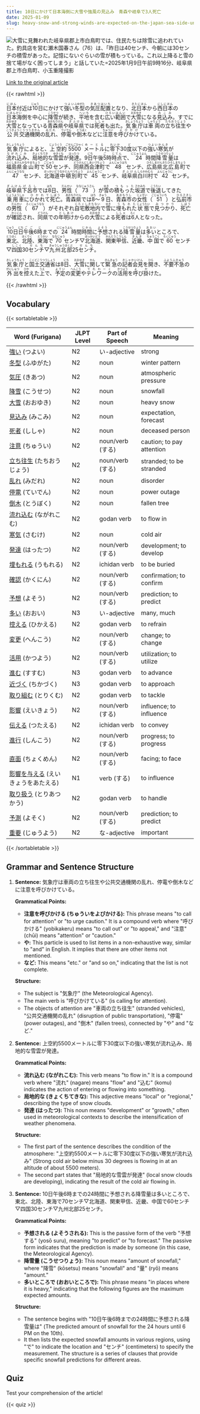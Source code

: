 ```yaml
---
title: 10日にかけて日本海側に大雪や強風の見込み　青森や岐阜で3人死亡
date: 2025-01-09
slug: heavy-snow-and-strong-winds-are-expected-on-the-japan-sea-side-until-the-10th-with-three-deaths-reported-in-aomori-and-gifu
---
```


![大雪に見舞われた岐阜県郡上市白鳥町では、住民たちは除雪に追われていた。釣具店を営む瀬木国春さん（76）は、「昨日は40センチ、今朝には30センチの積雪があった。記憶にないぐらいの雪が積もっている。これ以上降ると雪の捨て場がなく困ってしまう」と話していた=2025年1月9日午前9時16分、岐阜県郡上市白鳥町、小玉重隆撮影](https://www.asahicom.jp/imgopt/img/20a196e0c8/comm_L/AS20250109001322.jpg "大雪に見舞われた岐阜県郡上市白鳥町では、住民たちは除雪に追われていた。釣具店を営む瀬木国春さん（76）は、「昨日は40センチ、今朝には30センチの積雪があった。記憶にないぐらいの雪が積もっている。これ以上降ると雪の捨て場がなく困ってしまう」と話していた=2025年1月9日午前9時16分、岐阜県郡上市白鳥町、小玉重隆撮影")

[Link to the original article](https://asahi.com/articles/AST187DTCT18UTQP001M.html?iref=comtop_7_04)

{{< rawhtml >}}
<p><ruby>日本<rt>にほん</rt></ruby>付近は<ruby>10<rt>じゅう</rt></ruby>日にかけて<ruby>強い<rt>つよい</rt></ruby><ruby>冬型<rt>ふゆがた</rt></ruby>の<ruby>気圧配置<rt>きあつはいち</rt></ruby>となり、<ruby>北日本<rt>きたにほん</rt></ruby>から<ruby>西日本<rt>にしにほん</rt></ruby>の<ruby>日本海<rt>にほんかい</rt></ruby>側を中心に<ruby>降雪<rt>こうせつ</rt></ruby>が続き、<ruby>平地<rt>へいち</rt></ruby>を含む<ruby>広い<rt>ひろい</rt></ruby><ruby>範囲<rt>はんい</rt></ruby>で<ruby>大雪<rt>おおゆき</rt></ruby>になる<ruby>見込み<rt>みこみ</rt></ruby>。すでに<ruby>大雪<rt>おおゆき</rt></ruby>となっている<ruby>青森県<rt>あおもりけん</rt></ruby>や<ruby>岐阜県<rt>ぎふけん</rt></ruby>では<ruby>死者<rt>ししゃ</rt></ruby>も出た。<ruby>気象庁<rt>きしょうちょう</rt></ruby>は<ruby>車両<rt>しゃりょう</rt></ruby>の<ruby>立ち往生<rt>たちおうじょう</rt></ruby>や<ruby>公共<rt>こうきょう</rt></ruby><ruby>交通機関<rt>こうつうきかん</rt></ruby>の<ruby>乱れ<rt>みだれ</rt></ruby>、<ruby>停電<rt>ていでん</rt></ruby>や<ruby>倒木<rt>とうぼく</rt></ruby>などに<ruby>注意<rt>ちゅうい</rt></ruby>を<ruby>呼びかけ<rt>よびかけ</rt></ruby>ている。</p>

<p><ruby>気象庁<rt>きしょうちょう</rt></ruby>によると、<ruby>上空<rt>じょうくう</rt></ruby>約<ruby>5500<rt>ごせんごひゃく</rt></ruby><ruby>メートル<rt>めーとる</rt></ruby>に<ruby>零下<rt>れいか</rt></ruby>30<ruby>度<rt>ど</rt></ruby>以下の<ruby>強い<rt>つよい</rt></ruby><ruby>寒気<rt>かんき</rt></ruby>が<ruby>流れ込み<rt>ながれこみ</rt></ruby>、<ruby>局地的<rt>きょくちてき</rt></ruby>な<ruby>雪雲<rt>ゆきぐも</rt></ruby>が<ruby>発達<rt>はったつ</rt></ruby>。9<ruby>日<rt>にち</rt></ruby>午後<ruby>5<rt>ご</rt></ruby>時<ruby>時点<rt>じてん</rt></ruby>で、<ruby>24<rt>にじゅうよん</rt></ruby>時間<ruby>降雪量<rt>こうせつりょう</rt></ruby>は<ruby>福島県<rt>ふくしまけん</rt></ruby><ruby>金山町<rt>かなやまちょう</rt></ruby>で<ruby>50<rt>ごじゅう</rt></ruby>センチ、<ruby>同県<rt>どうけん</rt></ruby><ruby>西会津町<rt>にしあいづちょう</rt></ruby>で<ruby>48<rt>よんじゅうはち</rt></ruby>センチ、<ruby>広島県<rt>ひろしまけん</rt></ruby><ruby>北広島町<rt>きたひろしまちょう</rt></ruby>で<ruby>47<rt>よんじゅうなな</rt></ruby>センチ、<ruby>北海道<rt>ほっかいどう</rt></ruby><ruby>中頓別町<rt>なかとんべつちょう</rt></ruby>で<ruby>45<rt>よんじゅうご</rt></ruby>センチ、<ruby>岐阜県<rt>ぎふけん</rt></ruby><ruby>白川村<rt>しらかわむら</rt></ruby>で<ruby>42<rt>よんじゅうに</rt></ruby>センチ。</p>

<p><ruby>岐阜県<rt>ぎふけん</rt></ruby><ruby>下呂市<rt>げろし</rt></ruby>では<ruby>8<rt>はち</rt></ruby>日、<ruby>男性<rt>だんせい</rt></ruby>（<ruby>73<rt>ななじゅうさん</rt></ruby>）が<ruby>雪<rt>ゆき</rt></ruby>の<ruby>積もった<rt>つもった</rt></ruby><ruby>坂道<rt>さかみち</rt></ruby>で<ruby>後退<rt>こうたい</rt></ruby>してきた<ruby>乗用車<rt>じょうようしゃ</rt></ruby>に<ruby>ひかれて<rt>ひかれて</rt></ruby><ruby>死亡<rt>しぼう</rt></ruby>。<ruby>青森県<rt>あおもりけん</rt></ruby>では<ruby>8<rt>はち</rt></ruby>～<ruby>9<rt>きゅう</rt></ruby>日、<ruby>青森市<rt>あおもりし</rt></ruby>の<ruby>女性<rt>じょせい</rt></ruby>（<ruby>51<rt>ごじゅういち</rt></ruby>）と<ruby>弘前市<rt>ひろさきし</rt></ruby>の<ruby>男性<rt>だんせい</rt></ruby>（<ruby>67<rt>ろくじゅうなな</rt></ruby>）がそれぞれ<ruby>自宅<rt>じたく</rt></ruby><ruby>敷地内<rt>しきちない</rt></ruby>で<ruby>雪<rt>ゆき</rt></ruby>に<ruby>埋もれた<rt>うもれた</rt></ruby><ruby>状態<rt>じょうたい</rt></ruby>で<ruby>見つかり<rt>みつかり</rt></ruby>、<ruby>死亡<rt>しぼう</rt></ruby>が<ruby>確認<rt>かくにん</rt></ruby>され、<ruby>同県<rt>どうけん</rt></ruby>での<ruby>年明け<rt>としあけ</rt></ruby>からの<ruby>大雪<rt>おおゆき</rt></ruby>による<ruby>死者<rt>ししゃ</rt></ruby>は<ruby>6<rt>ろく</rt></ruby>人となった。</p>

<p><ruby>10<rt>じゅう</rt></ruby>日<ruby>日<rt>にち</rt></ruby><ruby>午後<rt>ごご</rt></ruby>6<ruby>時<rt>じ</rt></ruby>までの<ruby>24<rt>にじゅうよん</rt></ruby>時間<ruby>時間<rt>じかん</rt></ruby>に<ruby>予想<rt>よそう</rt></ruby>される<ruby>降雪量<rt>こうせつりょう</rt></ruby>は<ruby>多い<rt>おおい</rt></ruby>ところで、<ruby>東北<rt>とうほく</rt></ruby>、<ruby>北陸<rt>ほくりく</rt></ruby>、<ruby>東海<rt>とうかい</rt></ruby>で<ruby>70<rt>ななじゅう</rt></ruby>センチ▽<ruby>北海道<rt>ほっかいどう</rt></ruby>、<ruby>関東甲信<rt>かんとうこうしん</rt></ruby>、<ruby>近畿<rt>きんき</rt></ruby>、<ruby>中国<rt>ちゅうごく</rt></ruby>で<ruby>60<rt>ろくじゅう</rt></ruby>センチ▽<ruby>四国<rt>しこく</rt></ruby>30<ruby>センチ<rt>せんち</rt></ruby>▽<ruby>九州北部<rt>きゅうしゅうほくぶ</rt></ruby>25<ruby>センチ<rt>せんち</rt></ruby>。</p>

<p><ruby>気象庁<rt>きしょうちょう</rt></ruby>と<ruby>国土交通省<rt>こくどこうつうしょう</rt></ruby>は8<ruby>日<rt>にち</rt></ruby>、<ruby>大雪<rt>おおゆき</rt></ruby>に<ruby>関<rt>かん</rt></ruby>して<ruby>緊急<rt>きんきゅう</rt></ruby>の<ruby>記者会見<rt>きしゃかいけん</rt></ruby>を<ruby>開<rt>ひら</rt></ruby>き、<ruby>不要不急<rt>ふようふきゅう</rt></ruby>の<ruby>外出<rt>がいしゅつ</rt></ruby>を<ruby>控<rt>ひか</rt></ruby>えた<ruby>上<rt>うえ</rt></ruby>で、<ruby>予定<rt>よてい</rt></ruby>の<ruby>変更<rt>へんこう</rt></ruby>や<ruby>テレワーク<rt>てれわーく</rt></ruby>の<ruby>活用<rt>かつよう</rt></ruby>を<ruby>呼<rt>よ</rt></ruby>び<ruby>掛<rt>か</rt></ruby>けた。</p>
{{< /rawhtml >}}

## Vocabulary


{{< sortabletable >}}

| Word (Furigana)          | JLPT Level | Part of Speech      | Meaning                       |
|--------------------------|------------|---------------------|-------------------------------|
|[強い](https://jisho.org/search/%E5%BC%B7%E3%81%84) (つよい)| N2         | い-adjective        | strong                        |
|[冬型](https://jisho.org/search/%E5%86%AC%E5%9E%8B) (ふゆがた)| N2         | noun                | winter pattern                |
|[気圧](https://jisho.org/search/%E6%B0%97%E5%9C%A7) (きあつ)| N2         | noun                | atmospheric pressure          |
|[降雪](https://jisho.org/search/%E9%99%8D%E9%9B%AA) (こうせつ)| N2         | noun                | snowfall                      |
|[大雪](https://jisho.org/search/%E5%A4%A7%E9%9B%AA) (おおゆき)| N2         | noun                | heavy snow                    |
|[見込み](https://jisho.org/search/%E8%A6%8B%E8%BE%BC%E3%81%BF) (みこみ)| N2         | noun                | expectation, forecast         |
|[死者](https://jisho.org/search/%E6%AD%BB%E8%80%85) (ししゃ)| N2         | noun                | deceased person               |
|[注意](https://jisho.org/search/%E6%B3%A8%E6%84%8F) (ちゅうい)| N2         | noun/verb (する)    | caution; to pay attention     |
|[立ち往生](https://jisho.org/search/%E7%AB%8B%E3%81%A1%E5%BE%80%E7%94%9F) (たちおうじょう)| N2         | noun/verb (する)    | stranded; to be stranded      |
|[乱れ](https://jisho.org/search/%E4%B9%B1%E3%82%8C) (みだれ)| N2         | noun                | disorder                       |
|[停電](https://jisho.org/search/%E5%81%9C%E9%9B%BB) (ていでん)| N2         | noun                | power outage                  |
|[倒木](https://jisho.org/search/%E5%80%92%E6%9C%A8) (とうぼく)| N2         | noun                | fallen tree                   |
|[流れ込む](https://jisho.org/search/%E6%B5%81%E3%82%8C%E8%BE%BC%E3%82%80) (ながれこむ)| N2         | godan verb          | to flow in                    |
|[寒気](https://jisho.org/search/%E5%AF%92%E6%B0%97) (さむけ)| N2         | noun                | cold air                      |
|[発達](https://jisho.org/search/%E7%99%BA%E9%81%94) (はったつ)| N2         | noun/verb (する)    | development; to develop       |
|[埋もれる](https://jisho.org/search/%E5%9F%8B%E3%82%82%E3%82%8C%E3%82%8B) (うもれる)| N2         | ichidan verb        | to be buried                  |
|[確認](https://jisho.org/search/%E7%A2%BA%E8%AA%8D) (かくにん)| N2         | noun/verb (する)    | confirmation; to confirm      |
|[予想](https://jisho.org/search/%E4%BA%88%E6%83%B3) (よそう)| N2         | noun/verb (する)    | prediction; to predict        |
|[多い](https://jisho.org/search/%E5%A4%9A%E3%81%84) (おおい)| N3         | い-adjective        | many, much                    |
|[控える](https://jisho.org/search/%E6%8E%A7%E3%81%88%E3%82%8B) (ひかえる)| N2         | godan verb          | to refrain                    |
|[変更](https://jisho.org/search/%E5%A4%89%E6%9B%B4) (へんこう)| N2         | noun/verb (する)    | change; to change             |
|[活用](https://jisho.org/search/%E6%B4%BB%E7%94%A8) (かつよう)| N2         | noun/verb (する)    | utilization; to utilize       |
|[進む](https://jisho.org/search/%E9%80%B2%E3%82%80) (すすむ)| N3         | godan verb          | to advance                    |
|[近づく](https://jisho.org/search/%E8%BF%91%E3%81%A5%E3%81%8F) (ちかづく)| N3         | godan verb          | to approach                   |
|[取り組む](https://jisho.org/search/%E5%8F%96%E3%82%8A%E7%B5%84%E3%82%80) (とりくむ)| N2         | godan verb          | to tackle                     |
|[影響](https://jisho.org/search/%E5%BD%B1%E9%9F%BF) (えいきょう)| N2         | noun/verb (する)    | influence; to influence       |
|[伝える](https://jisho.org/search/%E4%BC%9D%E3%81%88%E3%82%8B) (つたえる)| N2         | ichidan verb        | to convey                     |
|[進行](https://jisho.org/search/%E9%80%B2%E8%A1%8C) (しんこう)| N2         | noun/verb (する)    | progress; to progress         |
|[直面](https://jisho.org/search/%E7%9B%B4%E9%9D%A2) (ちょくめん)| N2         | noun/verb (する)    | facing; to face               |
|[影響を与える](https://jisho.org/search/%E5%BD%B1%E9%9F%BF%E3%82%92%E4%B8%8E%E3%81%88%E3%82%8B) (えいきょうをあたえる)| N1 | verb (する) | to influence                  |
|[取り扱う](https://jisho.org/search/%E5%8F%96%E3%82%8A%E6%89%B1%E3%81%86) (とりあつかう)| N2         | godan verb          | to handle                     |
|[予測](https://jisho.org/search/%E4%BA%88%E6%B8%AC) (よそく)| N2         | noun/verb (する)    | prediction; to predict        |
|[重要](https://jisho.org/search/%E9%87%8D%E8%A6%81) (じゅうよう)| N2         | な-adjective        | important                     |

{{< /sortabletable >}}


## Grammar and Sentence Structure

1. **Sentence:** 気象庁は車両の立ち往生や公共交通機関の乱れ、停電や倒木などに注意を呼びかけている。

   **Grammatical Points:**
   - **注意を呼びかける (ちゅういをよびかける):** This phrase means "to call for attention" or "to urge caution." It is a compound verb where "呼びかける" (yobikakeru) means "to call out" or "to appeal," and "注意" (chūi) means "attention" or "caution."
   - **や:** This particle is used to list items in a non-exhaustive way, similar to "and" in English. It implies that there are other items not mentioned.
   - **など:** This means "etc." or "and so on," indicating that the list is not complete.

   **Structure:**
   - The subject is "気象庁" (the Meteorological Agency).
   - The main verb is "呼びかけている" (is calling for attention).
   - The objects of attention are "車両の立ち往生" (stranded vehicles), "公共交通機関の乱れ" (disruption of public transportation), "停電" (power outages), and "倒木" (fallen trees), connected by "や" and "など."

2. **Sentence:** 上空約5500メートルに零下30度以下の強い寒気が流れ込み、局地的な雪雲が発達。

   **Grammatical Points:**
   - **流れ込む (ながれこむ):** This verb means "to flow in." It is a compound verb where "流れ" (nagare) means "flow" and "込む" (komu) indicates the action of entering or flowing into something.
   - **局地的な (きょくちてきな):** This adjective means "local" or "regional," describing the type of snow clouds.
   - **発達 (はったつ):** This noun means "development" or "growth," often used in meteorological contexts to describe the intensification of weather phenomena.

   **Structure:**
   - The first part of the sentence describes the condition of the atmosphere: "上空約5500メートルに零下30度以下の強い寒気が流れ込み" (Strong cold air below minus 30 degrees is flowing in at an altitude of about 5500 meters).
   - The second part states that "局地的な雪雲が発達" (local snow clouds are developing), indicating the result of the cold air flowing in.

3. **Sentence:** 10日午後6時までの24時間に予想される降雪量は多いところで、東北、北陸、東海で70センチ▽北海道、関東甲信、近畿、中国で60センチ▽四国30センチ▽九州北部25センチ。

   **Grammatical Points:**
   - **予想される (よそうされる):** This is the passive form of the verb "予想する" (yosō suru), meaning "to predict" or "to forecast." The passive form indicates that the prediction is made by someone (in this case, the Meteorological Agency).
   - **降雪量 (こうせつりょう):** This noun means "amount of snowfall," where "降雪" (kōsetsu) means "snowfall" and "量" (ryō) means "amount."
   - **多いところで (おおいところで):** This phrase means "in places where it is heavy," indicating that the following figures are the maximum expected amounts.

   **Structure:**
   - The sentence begins with "10日午後6時までの24時間に予想される降雪量は" (The predicted amount of snowfall for the 24 hours until 6 PM on the 10th).
   - It then lists the expected snowfall amounts in various regions, using "で" to indicate the location and "センチ" (centimeters) to specify the measurement. The structure is a series of clauses that provide specific snowfall predictions for different areas.

## Quiz

Test your comprehension of the article!

{{< quiz >}}